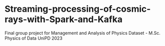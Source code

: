 # Streaming-processing-of-cosmic-rays-with-Spark-and-Kafka
Final group project for Management and Analysis of Physics Dataset - M.Sc. Physics of Data UniPD 2023
